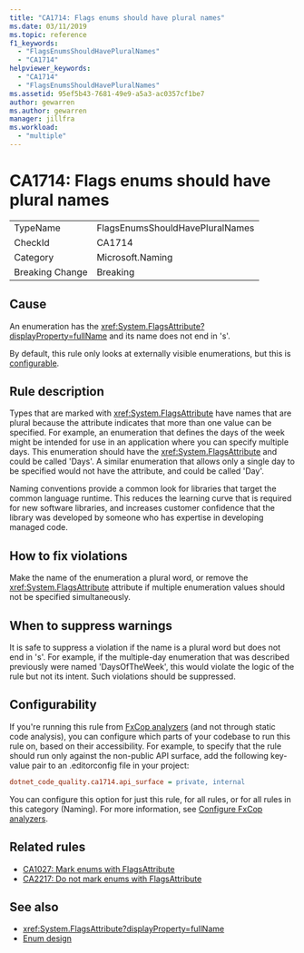 ```yaml
---
title: "CA1714: Flags enums should have plural names"
ms.date: 03/11/2019
ms.topic: reference
f1_keywords:
  - "FlagsEnumsShouldHavePluralNames"
  - "CA1714"
helpviewer_keywords:
  - "CA1714"
  - "FlagsEnumsShouldHavePluralNames"
ms.assetid: 95ef5b43-7681-49e9-a5a3-ac0357cf1be7
author: gewarren
ms.author: gewarren
manager: jillfra
ms.workload:
  - "multiple"
---
```

# CA1714: Flags enums should have plural names

|||
|-|-|
|TypeName|FlagsEnumsShouldHavePluralNames|
|CheckId|CA1714|
|Category|Microsoft.Naming|
|Breaking Change|Breaking|

## Cause

An enumeration has the <xref:System.FlagsAttribute?displayProperty=fullName> and its name does not end in 's'.

By default, this rule only looks at externally visible enumerations, but this is [configurable](#configurability).

## Rule description

Types that are marked with <xref:System.FlagsAttribute> have names that are plural because the attribute indicates that more than one value can be specified. For example, an enumeration that defines the days of the week might be intended for use in an application where you can specify multiple days. This enumeration should have the <xref:System.FlagsAttribute> and could be called 'Days'. A similar enumeration that allows only a single day to be specified would not have the attribute, and could be called 'Day'.

Naming conventions provide a common look for libraries that target the common language runtime. This reduces the learning curve that is required for new software libraries, and increases customer confidence that the library was developed by someone who has expertise in developing managed code.

## How to fix violations

Make the name of the enumeration a plural word, or remove the <xref:System.FlagsAttribute> attribute if multiple enumeration values should not be specified simultaneously.

## When to suppress warnings

It is safe to suppress a violation if the name is a plural word but does not end in 's'. For example, if the multiple-day enumeration that was described previously were named 'DaysOfTheWeek', this would violate the logic of the rule but not its intent. Such violations should be suppressed.

## Configurability

If you're running this rule from [FxCop analyzers](install-fxcop-analyzers.md) (and not through static code analysis), you can configure which parts of your codebase to run this rule on, based on their accessibility. For example, to specify that the rule should run only against the non-public API surface, add the following key-value pair to an .editorconfig file in your project:

```ini
dotnet_code_quality.ca1714.api_surface = private, internal
```

You can configure this option for just this rule, for all rules, or for all rules in this category (Naming). For more information, see [Configure FxCop analyzers](configure-fxcop-analyzers.md).

## Related rules

- [CA1027: Mark enums with FlagsAttribute](../code-quality/ca1027-mark-enums-with-flagsattribute.md)
- [CA2217: Do not mark enums with FlagsAttribute](../code-quality/ca2217-do-not-mark-enums-with-flagsattribute.md)

## See also

- <xref:System.FlagsAttribute?displayProperty=fullName>
- [Enum design](/dotnet/standard/design-guidelines/enum)